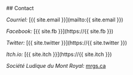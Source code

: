 <div class="row">
<section id="contact" class="content-section text-center">
<div class="col-lg-8 col-lg-offset-2" markdown="1">
## Contact

*Courriel:* [{{ site.email }}](mailto:{{ site.email }})

*Facebook:* [{{ site.fb }}](https://{{ site.fb }})

*Twitter:* [{{ site.twitter }}](https://{{ site.twitter }})

*Itch.io:* [{{ site.itch }}](https://{{ site.itch }})

*Société Ludique du Mont Royal:* [mrgs.ca](http://mrgs.ca/)

